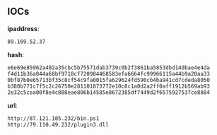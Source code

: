 
## IOCs

__ipaddress__:

```text
89.169.52.37
```
__hash__:

```text
e6e69e85962a402a35cbc5b75571dab3739c0b2f3861ba5853dbd140bae4e4da
f4d11b36a844a68bf9718cf720984468583efa6664fc99966115a44b9a20aa33
0bf87b0e65713bf35c8cf54c9fa0015fa629624fd590cb4ba941cd7cdeda8050
b380b771c7f5c2c26750e281101873772e10c8c1a0d2a2ff0aff1912b569ab93
2e32c5cea00f8e4c808eae806b14585e8672385df7449d2f6575927537ce8884
```
__url__:

```text
http://87.121.105.232/bin.ps1
http://79.110.49.232/plugin3.dll
```